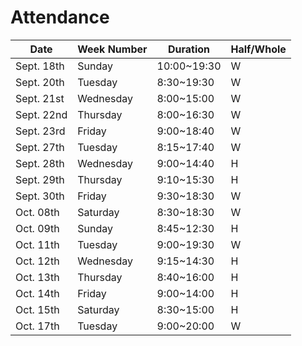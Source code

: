 # Attendance

| Date       | Week Number | Duration    | Half/Whole |
|------------|-------------|-------------|------------|
| Sept. 18th | Sunday      | 10:00~19:30 | W          |
| Sept. 20th | Tuesday     |  8:30~19:30 | W          |
| Sept. 21st | Wednesday   |  8:00~15:00 | W          |
| Sept. 22nd | Thursday    | 8:00~16:30  | W          |
| Sept. 23rd | Friday      | 9:00~18:40  | W          |
| Sept. 27th | Tuesday     | 8:15~17:40  | W          |
| Sept. 28th | Wednesday   | 9:00~14:40  | H          |
| Sept. 29th | Thursday    | 9:10~15:30  | H          |
| Sept. 30th | Friday      | 9:30~18:30  | W          |
| Oct. 08th  | Saturday    | 8:30~18:30  | W          |
| Oct. 09th  | Sunday      | 8:45~12:30  | H          |
| Oct. 11th  | Tuesday     | 9:00~19:30  | W          |
| Oct. 12th  | Wednesday   | 9:15~14:30  | H          |
| Oct. 13th  | Thursday    | 8:40~16:00  | H          |
| Oct. 14th  | Friday      | 9:00~14:00  | H          |
| Oct. 15th  | Saturday    | 8:30~15:00  | H          |
| Oct. 17th  | Tuesday     | 9:00~20:00  | W          |
